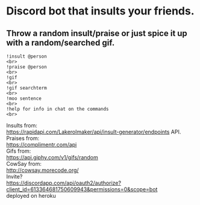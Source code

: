<h1>Discord bot that insults your friends. </h1>

<h2>Throw a random insult/praise or just spice it up with a random/searched gif.</h2>

```
!insult @person
<br>
!praise @person
<br>
!gif
<br>
!gif searchterm
<br>
!moo sentence
<br>
!help for info in chat on the commands
<br>

```
Insults from:
<br>
https://rapidapi.com/Lakerolmaker/api/insult-generator/endpoints API.
<br>
Praises from: 
<br>
https://complimentr.com/api
<br>
Gifs from:
<br>
https://api.giphy.com/v1/gifs/random
<br>
CowSay from:
<br>
http://cowsay.morecode.org/
<br>
Invite?
<br>
https://discordapp.com/api/oauth2/authorize?client_id=613364681750609943&permissions=0&scope=bot
<br>
deployed on heroku